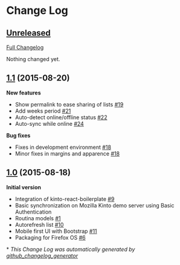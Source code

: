 # Change Log

## [Unreleased](https://github.com/leplatrem/Routina/tree/HEAD)

[Full Changelog](https://github.com/leplatrem/Routina/compare/1.1...HEAD)

Nothing changed yet.

## [1.1](https://github.com/leplatrem/Routina/tree/1.1) (2015-08-20)

**New features**

- Show permalink to ease sharing of lists [\#19](https://github.com/leplatrem/Routina/pulls/19)
- Add weeks period [\#21](https://github.com/leplatrem/Routina/pulls/21)
- Auto-detect online/offline status [\#22](https://github.com/leplatrem/Routina/pulls/22)
- Auto-sync while online [\#24](https://github.com/leplatrem/Routina/pulls/24)

**Bug fixes**

- Fixes in development environment [\#18](https://github.com/leplatrem/Routina/pulls/18)
- Minor fixes in margins and apparence [\#18](https://github.com/leplatrem/Routina/pulls/18)

## [1.0](https://github.com/leplatrem/Routina/tree/1.0) (2015-08-18)

**Initial version**

- Integration of kinto-react-boilerplate [\#9](https://github.com/leplatrem/Routina/issues/9)
- Basic synchronization on Mozilla Kinto demo server using Basic Authentication
- Routina models [\#1](https://github.com/leplatrem/Routina/issues/1)
- Autorefresh list [\#10](https://github.com/leplatrem/Routina/issues/10)
- Mobile first UI with Bootstrap [\#11](https://github.com/leplatrem/Routina/issues/11)
- Packaging for Firefox OS [\#6](https://github.com/leplatrem/Routina/issues/6)

\* *This Change Log was automatically generated by [github_changelog_generator](https://github.com/skywinder/Github-Changelog-Generator)*
